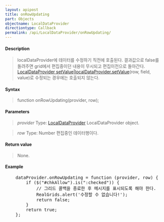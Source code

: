 ```yaml
---
layout: apipost
title: onRowUpdating
part: Objects
objectname: LocalDataProvider
directiontype: Callback
permalink: /api/LocalDataProvider/onRowUpdating/
---
```



#### Description

> localDataProvider에 데이터를 수정하기 직전에 호출된다.
> 결과값으로 false를 돌려주면 grid에서 편집중이던 내용이 무시되고 편집이전으로 돌아간다.
> [LocalDataProvider setValue|localDataProvider.setValue](/api/LocalDataProvider/)(row, field, value)로 수정되는 경우에는 호출되지 않는다.

#### Syntax

> function onRowUpdating(provider, row);

#### Parameters

> *provider*
> Type: [LocalDataProvider](/api/LocalDataProvider/)
> LocalDataProvider object.

> *row*
> Type: Number
> 편집중인 데이터행이다.

#### Return value

> None.

#### Example

<pre class="prettyprint">
    dataProvider.onRowUpdating = function (provider, row) {
        if ($("#chkAllow").is(":checked")) {
            // 그리드 콜백을 종료한 후 메시지를 표시되도록 해야 한다.
            RealGrids.alert('수정할 수 없습니다!');
            return false;
        }
        return true; 
    };
</pre>


